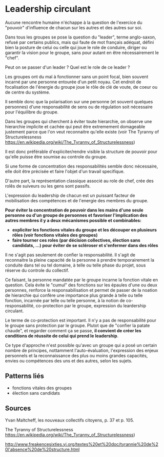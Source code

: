 # Leadership circulant

Aucune rencontre humaine n'échappe à la question de l'exercice du "pouvoir" d'influence de chacun sur les autres et des autres sur soi.

Dans tous les groupes se pose la question du "leader", terme anglo-saxon, refusé par certains publics, mais qui faute de mot français adéquat, défini bien la posture de celui ou celle qui joue le role de conduire, diriger ou garantir la vision pour le groupe, sans pour autant en être nécessairement le "chef". 

Peut on se passer d'un leader ? Quel est le role de ce leader ?

Les groupes ont du mal à fonctionner sans un point focal, bien souvent incarné par une personne entourée d'un petit noyau. Cet endroit de focalisation de l'énergie du groupe joue le rôle de clé de voute, de coeur ou de centre du système.

Il semble donc que la polarisation sur une personne (et souvent quelques personnes) d'une responsabilité de sens ou de régulation soit nécessaire pour l'équilibre du groupe.

Dans les groupes qui cherchent à éviter toute hierarchie, on observe une hierarchie implicite et cachée qui peut être extremement domageable justement parce que l'on veut reconnaitre qu'elle existe (voir The Tyranny of Structurelessness https://en.wikipedia.org/wiki/The_Tyranny_of_Structurelessness)

Il est donc préférable d'expliciter/rendre visible la structure de pouvoir pour qu'elle puisse être soumise au controle du groupe.

Si une forme de concentration des responsabilités semble donc nécessaire, elle doit être précisée et faire l'objet d'un travail specifique.

D'autre part, la représentation classique associé au role de chef, crée des rolês de suiveurs ou les gens sont passifs.

L'expression du leadership de chacun est un puissant facteur de mobilisation des compétences et de l'energie des membres du groupe.

**Pour éviter la concentration de pouvoir dans les mains d'une seule personne ou d'un groupe de personnes et favoriser l'implication des autres membres il y a deux mécanismes possible et combinables:**
- **expliciter les fonctions vitales du groupe et les découper en plusieurs rôles (voir fonctions vitales des groupes)**
- **faire tourner ces roles (par décision collectives, élection sans candidats, ...) pour éviter de se scléroser et s'enfermer dans des rôles** 

Il ne s'agit pas seulement de confier la responsabilité. Il s'agit de reconnaitre la pleine capacité de la personne à prendre temporairement la conduite dans tel ou tel domaine, à telle ou telle phase du projet, sous réserve du controle du collectif. 

Ce faisant, la personne mandatée par le groupe incarne la fonction vitale en question. Cela évite le "cumul" des fonctions sur les épaules d'une ou deux personnes, renforce la responsabilisation et permet de passer de la noation de hierarchie qui confère une importance plus grande à telle ou telle fonction, incarnée par telle ou telle personne, à la notion de co-responsabilité, co-protection par le groupe, expression du leardership circulant.

Le terme de co-protection est important. Il n'y a pas de responsabilité pour le groupe sans protection par le groupe. Plutot que de "confier la patate chaude", et regarder comment ça se passe, **il convient de créer les conditions de réussite de celui qui prend le leadership**.

Ce type d'approche n'est possible qu'avec un groupe qui a posé un certain nombre de principes, nottamment l'auto-évaluation, l'expression des enjeux personnels et la reconnaissance des plus ou moins grandes capacités, envies ou compétences des uns et des autres, selon les sujets.

## Patterns liés

- fonctions vitales des groupes
- élection sans candidats

## Sources

Yvan Maltcheff, les nouveaux collectifs citoyens, p. 37 et p. 105.

The Tyranny of Structurelessness https://en.wikipedia.org/wiki/The_Tyranny_of_Structurelessness)

http://www.freakencesixties.yi.org/textes%20et%20doc/tyrannie%20de%20l'absence%20de%20structure.html


